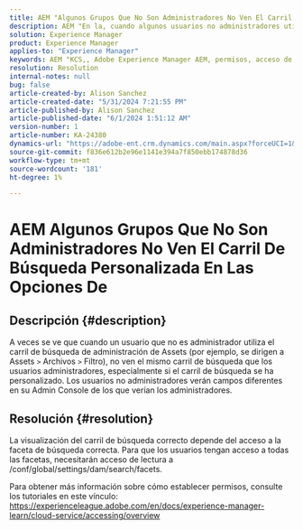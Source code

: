 ```yaml
---
title: AEM "Algunos Grupos Que No Son Administradores No Ven El Carril De Búsqueda Personalizada En La Página De Adición De La Página De AEM"
description: AEM "En la, cuando algunos usuarios no administradores utilizan el carril de búsqueda, el carril de búsqueda puede tener campos diferentes o no mostrar personalizaciones."
solution: Experience Manager
product: Experience Manager
applies-to: "Experience Manager"
keywords: AEM "KCS,, Adobe Experience Manager AEM, permisos, acceso de lectura, grupo de usuarios, facetas de búsqueda, tareas administrativas, acceso a los metadatos, carril de búsqueda, usuarios no administradores, carril de búsqueda de administración de recursos, búsqueda, filtro"
resolution: Resolution
internal-notes: null
bug: false
article-created-by: Alison Sanchez
article-created-date: "5/31/2024 7:21:55 PM"
article-published-by: Alison Sanchez
article-published-date: "6/1/2024 1:51:12 AM"
version-number: 1
article-number: KA-24380
dynamics-url: "https://adobe-ent.crm.dynamics.com/main.aspx?forceUCI=1&pagetype=entityrecord&etn=knowledgearticle&id=e1a91905-831f-ef11-840a-000d3a32bd42"
source-git-commit: f836e612b2e96e1141e394a7f850ebb174878d36
workflow-type: tm+mt
source-wordcount: '181'
ht-degree: 1%

---
```


# AEM Algunos Grupos Que No Son Administradores No Ven El Carril De Búsqueda Personalizada En Las Opciones De

## Descripción {#description}


A veces se ve que cuando un usuario que no es administrador utiliza el carril de búsqueda de administración de Assets (por ejemplo, se dirigen a Assets `>`  Archivos `>`  Filtro), no ven el mismo carril de búsqueda que los usuarios administradores, especialmente si el carril de búsqueda se ha personalizado. Los usuarios no administradores verán campos diferentes en su Admin Console de los que verían los administradores.


## Resolución {#resolution}


La visualización del carril de búsqueda correcto depende del acceso a la faceta de búsqueda correcta. Para que los usuarios tengan acceso a todas las facetas, necesitarán acceso de lectura a /conf/global/settings/dam/search/facets.

Para obtener más información sobre cómo establecer permisos, consulte los tutoriales en este vínculo: https://experienceleague.adobe.com/en/docs/experience-manager-learn/cloud-service/accessing/overview
